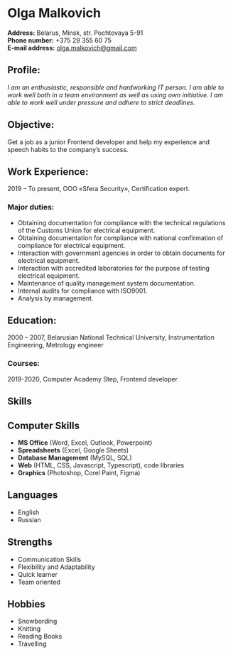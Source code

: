 # Olga Malkovich  
**Address:** Belarus, Minsk, str. Pochtovaya 5-91  
**Phone number:** +375 29 355 60 75  
**E-mail address:** olga.malkovich@gmail.com

## Profile:
_I am an enthusiastic, responsible and hardworking IT person. I am able to work well both in a team environment as well as using own initiative. I am able to work well under pressure and adhere to strict deadlines._

## Objective:
Get a job as a junior Frontend developer and help my experience and speech habits to the company’s success.

## Work Experience:
2019 – To present, OOO «Sfera Security», Certification expert.

### Major duties:
* Obtaining documentation for compliance with the technical regulations of the Customs Union for electrical equipment.
* Obtaining documentation for compliance with national confirmation of compliance for electrical equipment.
* Interaction with government agencies in order to obtain documents for electrical equipment.
* Interaction with accredited laboratories for the purpose of testing electrical equipment.
* Maintenance of quality management system documentation.
* Internal audits for compliance with ISO9001.
* Analysis by management.

## Education:
2000 – 2007, Belarusian National Technical University, Instrumentation Engineering, Metrology engineer

### Courses:
2019-2020, Computer Academy Step, Frontend developer

## Skills
## Computer Skills
* **MS Office** (Word, Excel, Outlook, Powerpoint)
* **Spreadsheets** (Excel, Google Sheets)
* **Database Management** (MySQL, SQL)
* **Web** (HTML, CSS, Javascript, Typescript), code libraries
* **Graphics** (Photoshop, Corel Paint, Figma)

## Languages
* English
* Russian

## Strengths
* Communication Skills
* Flexibility and Adaptability
* Quick learner
* Team oriented

## Hobbies
* Snowbording
* Knitting
* Reading Books
* Travelling

